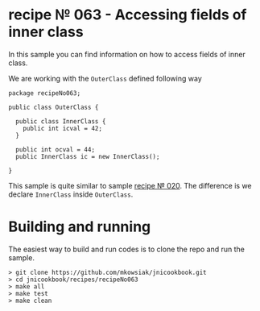 # recipe № 063 - Accessing fields of inner class

In this sample you can find information on how to access fields of inner class.

We are working with the `OuterClass` defined following way

```
package recipeNo063;

public class OuterClass {

  public class InnerClass {
    public int icval = 42;
  }

  public int ocval = 44;
  public InnerClass ic = new InnerClass();

}
```

This sample is quite similar to sample <a href="ihttp://jnicookbook.owsiak.org/recipe-No-020/">recipe № 020</a>. The difference is we declare `InnerClass` inside `OuterClass`.

# Building and running

The easiest way to build and run codes is to clone the repo and run the sample.

    > git clone https://github.com/mkowsiak/jnicookbook.git
    > cd jnicookbook/recipes/recipeNo063
    > make all
    > make test
    > make clean
